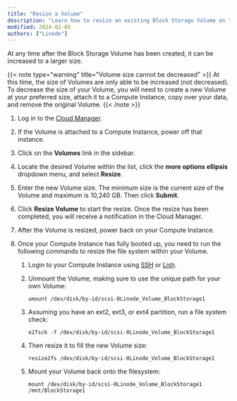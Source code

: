 ```yaml
---
title: "Resize a Volume"
description: "Learn how to resize an existing Block Storage Volume on the Linode Platform"
modified: 2024-02-05
authors: ["Linode"]
---
```


At any time after the Block Storage Volume has been created, it can be increased to a larger size.

{{< note type="warning" title="Volume size cannot be decreased" >}}
At this time, the size of Volumes are only able to be increased (not decreased). To decrease the size of your Volume, you will need to create a new Volume at your preferred size, attach it to a Compute Instance, copy over your data, and remove the original Volume.
{{< /note >}}

1.  Log in to the [Cloud Manager](https://cloud.linode.com/linodes).

1.  If the Volume is attached to a Compute Instance, power off that instance.

1.  Click on the **Volumes** link in the sidebar.

1.  Locate the desired Volume within the list, click the **more options ellipsis** dropdown menu, and select **Resize**.

1.  Enter the new Volume size. The minimum size is the current size of the Volume and maximum is 10,240 GB. Then click **Submit**.

1.  Click **Resize Volume** to start the resize. Once the resize has been completed, you will receive a notification in the Cloud Manager.

1.  After the Volume is resized, power back on your Compute Instance.

1.  Once your Compute Instance has fully booted up, you need to run the following commands to resize the file system within your Volume.

    1. Login to your Compute Instance using [SSH](/docs/guides/connect-to-server-over-ssh/) or [Lish](/docs/products/compute/compute-instances/guides/lish/).

    1.  Unmount the Volume, making sure to use the unique path for your own Volume:

        ```command
        umount /dev/disk/by-id/scsi-0Linode_Volume_BlockStorage1
        ```

    1.  Assuming you have an ext2, ext3, or ext4 partition, run a file system check:

        ```
        e2fsck -f /dev/disk/by-id/scsi-0Linode_Volume_BlockStorage1
        ```

    1.  Then resize it to fill the new Volume size:

        ```
        resize2fs /dev/disk/by-id/scsi-0Linode_Volume_BlockStorage1
        ```

    1.  Mount your Volume back onto the filesystem:

        ```
        mount /dev/disk/by-id/scsi-0Linode_Volume_BlockStorage1 /mnt/BlockStorage1
        ```

